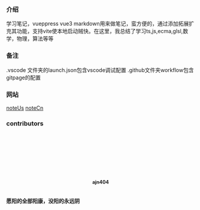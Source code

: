 ### 介绍
学习笔记，vueppress vue3 markdown用来做笔记，蛮方便的，通过添加拓展扩充其功能，支持vite使本地启动贼快。在这里，我总结了学习ts,js,ecma,glsl,数学，物理，算法等等

### 备注

.vscode 文件夹的launch.json包含vscode调试配置
.github文件夹workflow包含gitpage的配置

### 网站
[noteUs](https://ajn404.github.io/note)
[noteCn](https://ajn404.gitee.io/note)

### contributors
 
 <div class="user" style="display: flex;flex-direction: column;justify-content: center;align-items: center;gap:10px;font-size: .9em;"><a class="img" href="https://github.com/ajn404" style="background-image: url('https://ajn404.gitee.io/note/images%2Fhutao1.webp');background-position: center center;background-size: cover;
background-repeat: no-repeat;width: 100px;height: 100px;border-radius: 50%;display: block;" target="_blank"></a>
<p style="text-align: center;font-weight: bold;">ajn404</p>
</div>

#### 愿阳的全部阳康，没阳的永远阴